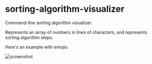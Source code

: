 # sorting-algorithm-visualizer

Command-line sorting algorithm visualizer.

Represents an array of numbers in lines of characters, and represents sorting algorithm steps.

Here's an example with emojis:

![screenshot](https://media.discordapp.net/attachments/380152489606905856/931985974152527872/unknown.png?width=881&height=484)


